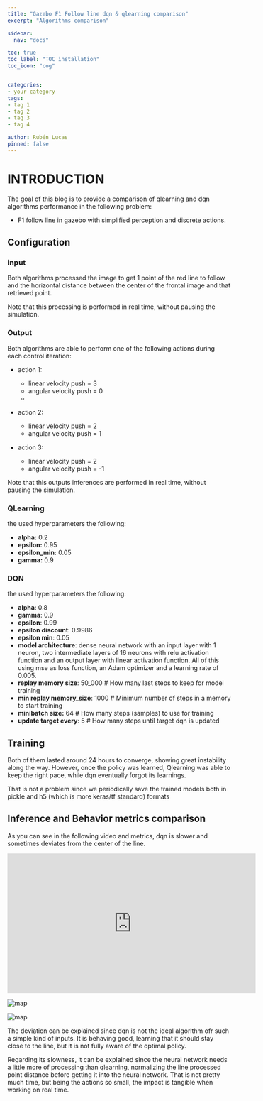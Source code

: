 ```yaml
---
title: "Gazebo F1 Follow line dqn & qlearning comparison"
excerpt: "Algorithms comparison"

sidebar:
  nav: "docs"

toc: true
toc_label: "TOC installation"
toc_icon: "cog"


categories:
- your category
tags:
- tag 1
- tag 2
- tag 3
- tag 4

author: Rubén Lucas
pinned: false
---
```


# INTRODUCTION

The goal of this blog is to provide a comparison of qlearning and dqn algorithms performance in the following problem:
- F1 follow line in gazebo with simplified perception and discrete actions.



## Configuration

### input

Both algorithms processed the image to get 1 point of the red line to follow
and the horizontal distance between the center of the frontal image and that retrieved point.

Note that this processing is performed in real time, without pausing the simulation.

### Output

Both algorithms are able to perform one of the following actions during each control iteration:
- action 1:  
  - linear velocity push = 3
  - angular velocity push = 0
  - 
- action 2:  
  - linear velocity push = 2 
  - angular velocity push = 1

- action 3:  
  - linear velocity push = 2
  - angular velocity push = -1

Note that this outputs inferences are performed in real time, without pausing the simulation.

### QLearning

the used hyperparameters the following:
  - **alpha:** 0.2
  - **epsilon:** 0.95
  - **epsilon_min:** 0.05
  - **gamma:** 0.9


### DQN

the used hyperparameters the following:
  - **alpha**: 0.8
  - **gamma**: 0.9
  - **epsilon**: 0.99
  - **epsilon discount**: 0.9986
  - **epsilon min**: 0.05
  - **model architecture**: dense neural network with an input layer with 1 neuron, 
    two intermediate layers of 16 neurons with relu activation function 
    and an output layer with linear activation function. All of this using
    mse as loss function, an Adam optimizer and a learning rate of 0.005.
  - **replay memory size**: 50_000 # How many last steps to keep for model training
  - **min replay memory_size**: 1000 # Minimum number of steps in a memory to start training
  - **minibatch size:** 64 # How many steps (samples) to use for training
  - **update target every**: 5  # How many steps until target dqn is updated

## Training

Both of them lasted around 24 hours to converge, showing great instability along the way.
However, once the policy was learned, Qlearning was able to keep the right pace, while 
dqn eventually forgot its learnings.

That is not a problem since we periodically save the trained models both in pickle and h5 (which is 
more keras/tf standard) formats

## Inference and Behavior metrics comparison

As you can see in the following video and metrics, dqn is slower and sometimes deviates from the center of the line.

<iframe width="560" height="315" src="https://www.youtube.com/embed/SKuoXAekYBw" title="YouTube video player" frameborder="0" allow="accelerometer; autoplay; clipboard-write; encrypted-media; gyroscope; picture-in-picture; web-share" allowfullscreen></iframe>

<p><img src="/2020-phd-ruben-lucas/assets/images/results_images/f1-follow-line/gazebo/sp1_discrete/comparison_dqn_qlearning.png" alt="map" class="img-responsive" /></p>
<p><img src="/2020-phd-ruben-lucas/assets/images/results_images/cartpole/solidityExperiments/refinement/refinementOfRefinement/init_pos.png" alt="map" class="img-responsive" /></p>

The deviation can be explained since dqn is not the ideal algorithm ofr such a simple kind of inputs.
It is behaving good, learning that it should stay close to the line, but it is not fully aware of the optimal
policy.

Regarding its slowness, it can be explained since the neural network needs a little more of processing than qlearning,
normalizing the line processed point distance before getting it into the neural network.
That is not pretty much time, but being the actions so small, the impact is tangible when working on real time.
